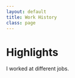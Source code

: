 ```yaml
---
layout: default
title: Work History
class: page
---
```

# Highlights

I worked at different jobs.